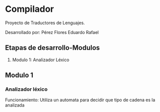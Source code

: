 # Compilador
Proyecto de Traductores de Lenguajes.

Desarrollado por: Pérez Flores Eduardo Rafael

## Etapas de desarrollo-Modulos

1. Modulo 1: Analizador Léxico
  
  
## Modulo 1
### Analizador léxico
Funcionamiento:
Utiliza un automata para decidir que tipo de cadena es la analizada
